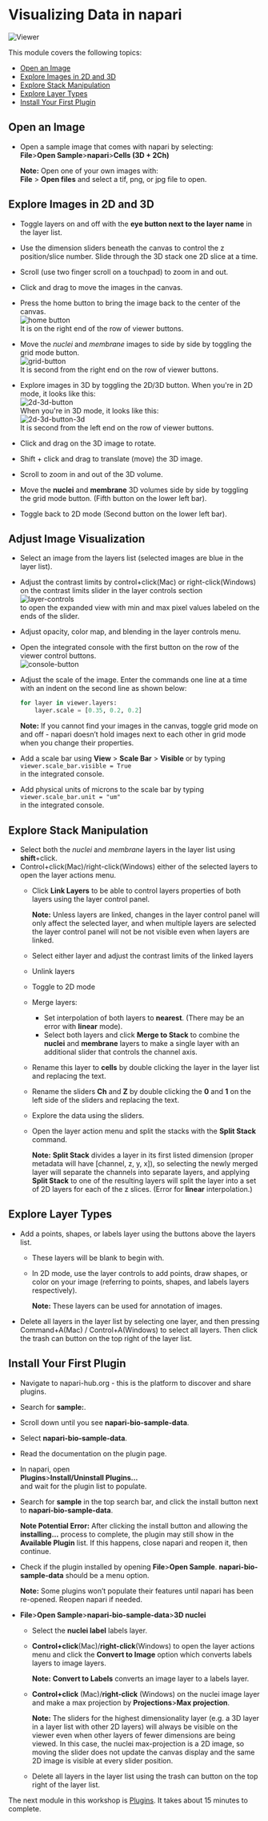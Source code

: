 # Visualizing Data in napari

![Viewer](resources/viewer-with-arrows.png)  

This module covers the following topics:
* [Open an Image](#open-an-image)
* [Explore Images in 2D and 3D](#explore-images-in-2d-and-3d)  
* [Explore Stack Manipulation](#explore-stack-manipulation)  
* [Explore Layer Types](#explore-layer-types)  
* [Install Your First Plugin](#install-your-first-plugin)

## Open an Image
  
* Open a sample image that comes with napari by selecting:  
**File**>**Open Sample**>**napari**>**Cells (3D + 2Ch)**  

   **Note:** Open one of your own images with:  
**File** > **Open files** and select a tif, png, or jpg file to open. 

## Explore Images in 2D and 3D  

* Toggle layers on and off with the **eye button next to the layer name** in the layer list.  
* Use the dimension sliders beneath the canvas to  control the z position/slice number. Slide through the 3D stack one 2D slice at a time.  

* Scroll (use two finger scroll on a touchpad) to zoom in and out.  

* Click and drag to move the images in the canvas.  

* Press the home button to bring the image back to the center of the canvas.  
![home button](resources/home-button.png)  
It is on the right end of the row of viewer buttons.  

* Move the _nuclei_ and _membrane_ images to side by side by toggling the grid mode button.  
![grid-button](resources/grid-button.png)  
It is second from the right end on the row of viewer buttons.  

* Explore images in 3D by toggling the 2D/3D button.  When you're in 2D mode, it looks like this:  
![2d-3d-button](resources/2d-3d-button-2d.png)  
When you're in 3D mode, it looks like this:  
![2d-3d-button-3d](resources/2d-3d-button-3d.png)  
It is second from the left end on the row of viewer buttons.
* Click and drag on the 3D image to rotate.
* Shift + click and drag to translate (move) the 3D image.  
* Scroll to zoom in and out of the 3D volume.
* Move the **nuclei** and **membrane** 3D volumes side by side by toggling the grid mode button. (Fifth button on the lower left bar).
* Toggle back to 2D mode (Second button on the lower left bar).  
 
## Adjust Image Visualization   
* Select an image from the layers list (selected images are blue in the layer list).  
* Adjust the contrast limits by control+click(Mac) or right-click(Windows) on the contrast limits slider in the layer controls section  
![layer-controls](resources/layer-controls.png)  
 to open the expanded view with min and max pixel values labeled on the ends of the slider.  
* Adjust opacity, color map, and blending  in the layer controls menu.  
* Open the integrated console with the first button on the row of the viewer control buttons.  
![console-button](resources/console-button.png)    
* Adjust the scale of the image. Enter the commands one line at a time with an indent on the second line as shown below: 

    ```Python
    for layer in viewer.layers:  
        layer.scale = [0.35, 0.2, 0.2]
    ```

    **Note:** If you cannot find your images in the canvas, toggle grid mode on and off - napari doesn’t hold images next to each other in grid mode when you change their properties.  

* Add a scale bar using **View** > **Scale Bar** > **Visible** or by typing `viewer.scale_bar.visible = True`  
in the integrated console. 
* Add physical units of microns to the scale bar by typing `viewer.scale_bar.unit = "um"`  
in the integrated console.

## Explore Stack Manipulation  
* Select both the _nuclei_ and _membrane_ layers in the layer list using **shift**+click.  
* Control+click(Mac)/right-click(Windows) either of the selected layers to open the layer actions menu.  
    * Click **Link Layers** to be able to control layers properties of both layers using the layer control panel.  

      **Note:** Unless layers are linked, changes in the layer control panel will only affect the selected layer, and when multiple layers are selected the layer control panel will not be not visible even when layers are linked.  

    * Select either layer and adjust the contrast limits of the linked layers  
    * Unlink layers  
    * Toggle to 2D mode  
    * Merge layers:	
        * Set interpolation of both layers to **nearest**. (There may be an error with **linear** mode).  
        * Select both layers and click **Merge to Stack** to combine the **nuclei** and **membrane** layers to make a single layer with an additional slider that controls the channel axis.  
    * Rename this layer to **cells** by double clicking the layer in the layer list and replacing the text.  
    * Rename the sliders **Ch** and **Z** by double clicking the **0** and **1** on the left side of the sliders and replacing the text.  
    * Explore the data using the sliders.  
    * Open the layer action menu and split the stacks with the **Split Stack** command.  

         **Note:** **Split Stack** divides a layer in its first listed dimension (proper metadata will have [channel, z, y, x]), so selecting the newly merged layer will separate the channels into separate layers, and applying **Split Stack** to one of the resulting layers will split the layer into a set of 2D layers for each of the z slices. (Error for **linear** interpolation.)
         
## Explore Layer Types  
* Add a points, shapes, or labels layer using the buttons above the layers list.
    * These layers will be blank to begin with.  
    * In 2D mode, use the layer controls to add points, draw shapes, or color on your image (referring to points, shapes, and labels layers respectively).  

      **Note:** These layers can be used for annotation of images.  
* Delete all layers in the layer list by selecting one layer, and then pressing Command+A(Mac) / Control+A(Windows) to select all layers. Then click the trash can button on the top right of the layer list. 

## Install Your First Plugin  
* Navigate to napari-hub.org - this is the platform to discover and share plugins.  
* Search for **sample:**.
* Scroll down until you see **napari-bio-sample-data**.  
* Select **napari-bio-sample-data**.  
* Read the documentation on the plugin page.  
* In napari, open  
**Plugins**>**Install/Uninstall Plugins...**   
and wait for the plugin list to populate.  
* Search for **sample** in the top search bar, and click the install button next to **napari-bio-sample-data**.  

    **Note Potential Error:** After clicking the install button and allowing the **installing…** process to complete, the plugin may still show in the **Available Plugin** list. If this happens, close napari and reopen it, then  continue.  

* Check if the plugin installed by opening **File**>**Open Sample**.  **napari-bio-sample-data** should be a menu option.  

    **Note:** Some plugins won’t populate their features until napari has been re-opened.  Reopen napari if needed.  
  
* **File**>**Open Sample**>**napari-bio-sample-data**>**3D nuclei**  
    * Select the **nuclei label** labels layer.
    * **Control+click**(Mac)/**right-click**(Windows) to open the layer actions menu and click the **Convert to Image** option which converts labels layers to image layers.  

       **Note:** **Convert to Labels** converts an image layer to a labels layer. 

    * **Control+click** (Mac)/**right-click** (Windows) on the nuclei image layer and make a max projection by **Projections**>**Max projection**.  

       **Note:** The sliders for the highest dimensionality layer (e.g. a 3D layer in a layer list with other 2D layers) will always be visible on the viewer even when other layers of fewer dimensions are being viewed. In this case, the nuclei max-projection is a 2D image, so moving the slider does not update the canvas display and the same 2D image is visible at every slider position.  
    
    * Delete all layers in the layer list using the trash can button on the top right of the layer list.  

The next module in this workshop is [Plugins](plugins.md). It takes about 15 minutes to complete. 
